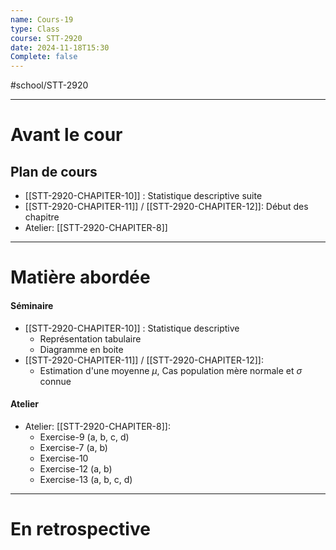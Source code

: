 ```yaml
---
name: Cours-19
type: Class
course: STT-2920
date: 2024-11-18T15:30
Complete: false
---
```

#school/STT-2920 
***
# Avant le cour
## Plan de cours
- [[STT-2920-CHAPITER-10]] : Statistique descriptive suite
- [[STT-2920-CHAPITER-11]] / [[STT-2920-CHAPITER-12]]: Début des chapitre
- Atelier: [[STT-2920-CHAPITER-8]]

---
# Matière abordée

#### Séminaire
-  [[STT-2920-CHAPITER-10]] : Statistique descriptive
    - Représentation tabulaire
    - Diagramme en boite
- [[STT-2920-CHAPITER-11]] / [[STT-2920-CHAPITER-12]]: 
    - Estimation d'une moyenne $\mu$, Cas population mère normale et $\sigma$ connue

#### Atelier
- Atelier: [[STT-2920-CHAPITER-8]]:
    - Exercise-9 (a, b, c, d)
    - Exercise-7 (a, b)
    - Exercise-10
    - Exercise-12 (a, b)
    - Exercise-13 (a, b, c, d)

---
# En retrospective

